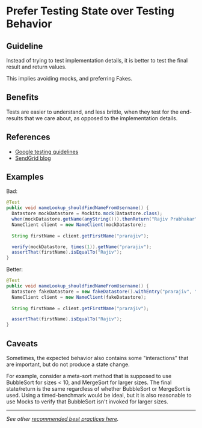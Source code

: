 Prefer Testing State over Testing Behavior
============

Guideline
---------
Instead of trying to test implementation details, it is better to test the final result and return values.

This implies avoiding mocks, and preferring Fakes.

Benefits
---------
Tests are easier to understand, and less brittle, when they test for the end-results that we care about, as opposed to the implementation details.

References
---------
- [Google testing guidelines](https://testing.googleblog.com/2013/03/testing-on-toilet-testing-state-vs.html)
- [SendGrid blog](https://sendgrid.com/blog/when-writing-unit-tests-dont-use-mocks/)

Examples
---------
Bad:
```java
@Test
public void nameLookup_shouldFindNameFromUsername() {
  Datastore mockDatastore = Mockito.mock(Datastore.class);
  when(mockDatastore.getName(anyString())).thenReturn("Rajiv Prabhakar");
  NameClient client = new NameClient(mockDatastore);
  
  String firstName = client.getFirstName("prarajiv");

  verify(mockDatastore, times(1)).getName("prarajiv");
  assertThat(firstName).isEqualTo("Rajiv");
}
```

Better:
```java
@Test
public void nameLookup_shouldFindNameFromUsername() {
  Datastore fakeDatastore = new fakeDatastore().withEntry("prarajiv", "Rajiv Prabhakar");
  NameClient client = new NameClient(fakeDatastore);
  
  String firstName = client.getFirstName("prarajiv");

  assertThat(firstName).isEqualTo("Rajiv");
}
```


Caveats
---------
Sometimes, the expected behavior also contains some "interactions" that are important, but do not produce a state change.

For example, consider a meta-sort method that is supposed to use BubbleSort for sizes < 10, and MergeSort for larger sizes. The final state/return is the same regardless of whether BubbleSort or MergeSort is used. Using a timed-benchmark would be ideal, but it is also reasonable to use Mocks to verify that BubbleSort isn't invoked for larger sizes.

----

*See other [recommended best practices here](https://github.com/RvPr/Awesome-Best-Practices/blob/master/README.md).*
